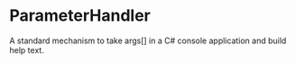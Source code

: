 # ParameterHandler
A standard mechanism to take args[] in a C# console application and build help text.
